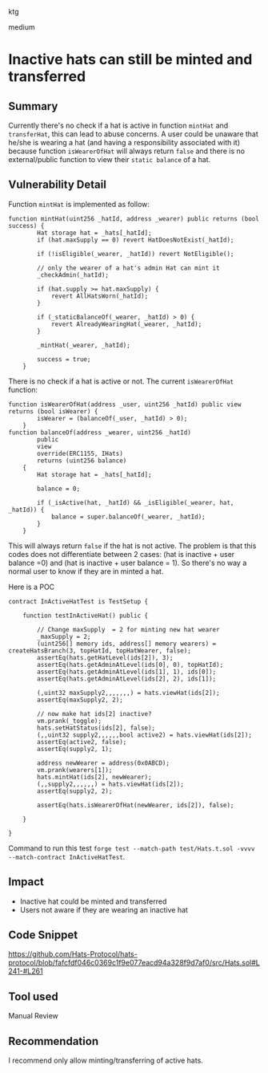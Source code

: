 ktg

medium

# Inactive hats can still be minted and transferred

## Summary
Currently there's no check if a hat is active in function `mintHat` and `transferHat`, this can lead to abuse concerns.
A user could be unaware that he/she is wearing a hat (and having a responsibility associated with it) because function `isWearerOfHat` will always return `false` and there is no external/public function to view their `static balance` of a hat.


## Vulnerability Detail
Function `mintHat` is implemented as follow:
```solidity
function mintHat(uint256 _hatId, address _wearer) public returns (bool success) {
        Hat storage hat = _hats[_hatId];
        if (hat.maxSupply == 0) revert HatDoesNotExist(_hatId);

        if (!isEligible(_wearer, _hatId)) revert NotEligible();

        // only the wearer of a hat's admin Hat can mint it
        _checkAdmin(_hatId);

        if (hat.supply >= hat.maxSupply) {
            revert AllHatsWorn(_hatId);
        }

        if (_staticBalanceOf(_wearer, _hatId) > 0) {
            revert AlreadyWearingHat(_wearer, _hatId);
        }

        _mintHat(_wearer, _hatId);

        success = true;
    }
```
There is no check if a hat is active or not.
The current `isWearerOfHat` function:
```solidity
function isWearerOfHat(address _user, uint256 _hatId) public view returns (bool isWearer) {
        isWearer = (balanceOf(_user, _hatId) > 0);
    }
function balanceOf(address _wearer, uint256 _hatId)
        public
        view
        override(ERC1155, IHats)
        returns (uint256 balance)
    {
        Hat storage hat = _hats[_hatId];

        balance = 0;

        if (_isActive(hat, _hatId) && _isEligible(_wearer, hat, _hatId)) {
            balance = super.balanceOf(_wearer, _hatId);
        }
    }
```
This will always return `false` if the hat is not active. The problem is that this codes does not differentiate between 2 cases: (hat is inactive + user balance =0) and (hat is inactive + user balance = 1). So there's no way a normal user to know if they are in minted a hat.

Here is a POC
```solidity
contract InActiveHatTest is TestSetup {

    function testInActiveHat() public {

        // Change maxSupply  = 2 for minting new hat wearer
        _maxSupply = 2;
        (uint256[] memory ids, address[] memory wearers) = createHatsBranch(3, topHatId, topHatWearer, false);
        assertEq(hats.getHatLevel(ids[2]), 3);
        assertEq(hats.getAdminAtLevel(ids[0], 0), topHatId);
        assertEq(hats.getAdminAtLevel(ids[1], 1), ids[0]);
        assertEq(hats.getAdminAtLevel(ids[2], 2), ids[1]);

        (,uint32 maxSupply2,,,,,,,) = hats.viewHat(ids[2]);
        assertEq(maxSupply2, 2);

        // now make hat ids[2] inactive?
        vm.prank(_toggle);
        hats.setHatStatus(ids[2], false);
        (,,uint32 supply2,,,,,,bool active2) = hats.viewHat(ids[2]);
        assertEq(active2, false);
        assertEq(supply2, 1);

        address newWearer = address(0x0ABCD);
        vm.prank(wearers[1]);
        hats.mintHat(ids[2], newWearer);
        (,,supply2,,,,,,) = hats.viewHat(ids[2]);
        assertEq(supply2, 2);

        assertEq(hats.isWearerOfHat(newWearer, ids[2]), false);

    }

}
```
Command to run this test `forge test --match-path test/Hats.t.sol -vvvv --match-contract InActiveHatTest`. 

## Impact
- Inactive hat could be minted and transferred
- Users not aware if they are wearing an inactive hat

## Code Snippet
https://github.com/Hats-Protocol/hats-protocol/blob/fafcfdf046c0369c1f9e077eacd94a328f9d7af0/src/Hats.sol#L241-#L261
## Tool used

Manual Review

## Recommendation
I recommend only allow minting/transferring of active hats.
